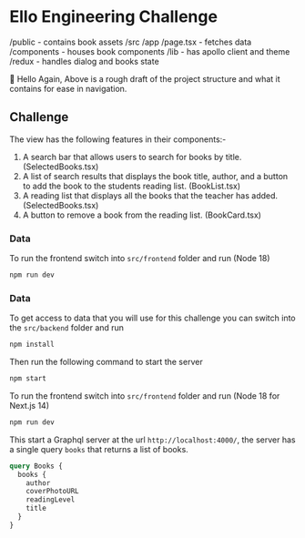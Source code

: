# Ello Engineering Challenge

/public - contains book assets
/src
/app
  /page.tsx - fetches data
/components - houses book components
/lib - has apollo client and theme
/redux - handles dialog and books state

👋 Hello Again,
Above is a rough draft of the project structure and what it contains for ease in navigation.

## Challenge

The view has the following features in their components:-

1. A search bar that allows users to search for books by title. (SelectedBooks.tsx)
2. A list of search results that displays the book title, author, and a button to add the book to the students reading list. (BookList.tsx)
3. A reading list that displays all the books that the teacher has added. (SelectedBooks.tsx)
4. A button to remove a book from the reading list. (BookCard.tsx)

### Data

To run the frontend switch into `src/frontend` folder and run (Node 18)

```bash
npm run dev
```

### Data

To get access to data that you will use for this challenge you can switch into the `src/backend` folder and run

```bash
npm install
```

Then run the following command to start the server

```bash
npm start
```

To run the frontend switch into `src/frontend` folder and run (Node 18 for Next.js 14)

```bash
npm run dev
```

This start a Graphql server at the url `http://localhost:4000/`, the server has a single query `books` that returns a list of books.

```graphql
query Books {
  books {
    author
    coverPhotoURL
    readingLevel
    title
  }
}
```
